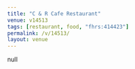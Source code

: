 ```yaml
---
title: "C & R Cafe Restaurant"
venue: v14513
tags: [restaurant, food, "fhrs:414423"]
permalink: /v/14513/
layout: venue
---
```

null